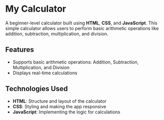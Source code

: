 # My Calculator

A beginner-level calculator built using **HTML**, **CSS**, and **JavaScript**. This simple calculator allows users to perform basic arithmetic operations like addition, subtraction, multiplication, and division.

## Features

- Supports basic arithmetic operations: Addition, Subtraction, Multiplication, and Division
- Displays real-time calculations

## Technologies Used

- **HTML**: Structure and layout of the calculator
- **CSS**: Styling and making the app responsive
- **JavaScript**: Implementing the logic for calculations
